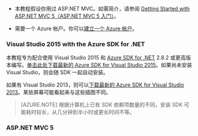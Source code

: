* 本教程假设你用过 ASP.NET MVC。如需简介，请参阅 [Getting Started with ASP.NET MVC 5（ASP.NET MVC 5 入门）](http://www.asp.net/mvc/overview/getting-started/introduction/getting-started)。

* 需要一个 Azure 帐户。你可以[建立一个 Azure 帐户](/pricing/1rmb-trial/?WT.mc_id=A261C142F)。

### <a name="setupdevenv"></a>Visual Studio 2015 with the Azure SDK for .NET

本教程专为配合使用 Visual Studio 2015 和 [Azure SDK for .NET](/documentation/articles/dotnet-sdk/) 2.8.2 或更高版本编写。[单击此处下载最新的 Azure SDK for Visual Studio 2015](http://go.microsoft.com/fwlink/?linkid=518003)。如果尚未安装 Visual Studio，则会随 SDK 一起自动安装。

如果有 Visual Studio 2013，则可以[下载最新的 Azure SDK for Visual Studio 2013](http://go.microsoft.com/fwlink/?LinkID=324322)。某些屏幕可能看起来与这些插图不同。

>[AZURE.NOTE] 根据计算机上已有 SDK 依赖项数量的不同，安装 SDK 可能耗时较长，从几分钟到半小时或更长时间不等。

### ASP.NET MVC 5


<!---HONumber=Mooncake_0523_2016-->